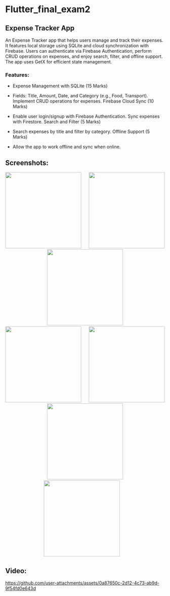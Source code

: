 # Flutter_final_exam2

## Expense Tracker App

An Expense Tracker app that helps users manage and track their expenses. It features local storage using SQLite and cloud synchronization with Firebase. Users can authenticate via Firebase Authentication, perform CRUD operations on expenses, and enjoy search, filter, and offline support. The app uses GetX for efficient state management.

### Features:

- Expense Management with SQLite (15 Marks)

- Fields: Title, Amount, Date, and Category (e.g., Food, Transport).
  Implement CRUD operations for expenses.
  Firebase Cloud Sync (10 Marks)

- Enable user login/signup with Firebase Authentication.
  Sync expenses with Firestore.
  Search and Filter (5 Marks)

- Search expenses by title and filter by category.
  Offline Support (5 Marks)

- Allow the app to work offline and sync when online.

## Screenshots:

<p align='center'>
  <img src='https://github.com/user-attachments/assets/bf5e502d-7a86-41d7-92b3-f6b3de40dbad' width=240> &nbsp;&nbsp;&nbsp;&nbsp;
  <img src='https://github.com/user-attachments/assets/ab859410-76f2-4428-b382-9a1849a2b2f8' width=240> &nbsp;&nbsp;&nbsp;&nbsp;
  <img src='https://github.com/user-attachments/assets/beff19e3-e4a5-4bcc-ac35-58ea142b2409' width=240> &nbsp;&nbsp;&nbsp;&nbsp;
  <img src='https://github.com/user-attachments/assets/50f87d0a-a5a2-4fba-806e-b5a2fcf737ec' width=240> &nbsp;&nbsp;&nbsp;&nbsp;
  <img src='https://github.com/user-attachments/assets/ed0d5a7b-50fe-4b93-93f8-a25d64ec4c5c' width=240> &nbsp;&nbsp;&nbsp;&nbsp;
  <img src='https://github.com/user-attachments/assets/d3906d6f-a615-4239-bad8-48f9c4b71c12' width=240> &nbsp;&nbsp;&nbsp;&nbsp;
  <img src='https://github.com/user-attachments/assets/fe1e5c70-076b-4b31-8929-93eb5e759f40' width=240> &nbsp;&nbsp;&nbsp;&nbsp;
</p>


## Video:


https://github.com/user-attachments/assets/0a87650c-2d12-4c73-ab9d-9f54fd0e643d



